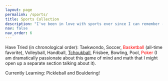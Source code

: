 ```yaml
---
layout: page
permalink: /sports/
title: Sports Collection
description: "I've been in love with sports ever since I can remember - it has taught me resilience and teamwork, showed me the taste of defeat and how to handle winning and losing with grace, and brought me an invaluable group of friends with similar competitive spirits. It has unconsciously become (and will always be) an indispensable part of my life."
nav: false
nav_order: 6
---
```

<!-- Google tag (gtag.js) -->
<script async src="https://www.googletagmanager.com/gtag/js?id=G-R57GE0P1TR"></script>
<script>
  window.dataLayer = window.dataLayer || [];
  function gtag(){dataLayer.push(arguments);}
  gtag('js', new Date());

  gtag('config', 'G-R57GE0P1TR');
</script>

Have Tried (in chronological order): Taekwondo, Soccer, <span style="color: red;">Basketball</span> (all-time favorite), Volleyball, Handball, <a href='https://www.youtube.com/watch?v=dR6_MdIBmDI/'>Tchoukball</a>, Frisbee, Bowling, Pool, <span style="color: red;">Poker</span> (I am dramatically passionate about this game of mind and math that I might open up a separate section talking about it).

Currently Learning: Pickleball and Bouldering!
